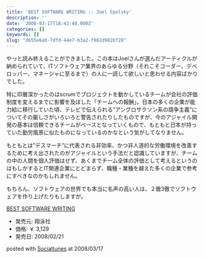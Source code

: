 ```yaml
---
title: 'BEST SOFTWARE WRITING :: Joel Spolsky'
description: ''
date: '2008-03-17T18:42:48.000Z'
categories: []
keywords: []
slug: "d655e6ab-7dfd-44e7-b3a2-f982d902bf28"
---
```

やっと読み終えることができました。この本はJoelさんが選んだアーティクルが納められていて、ITソフトウェア業界のあらゆる分野（それこそコーダー、デベロッパー、マネージャに至るまで）の人に一読して欲しいと思わせる内容ばかりでした。

特に印層深かったのはscrumでプロジェクトを動かしているチームが会社の評価制度を変えるまでに影響を及ぼした「チームへの報酬」。日本の多くの企業が能力給に移行していた頃、テレビで伝えられる”アングロサクソン系の競争主義”についてその厳しさがいろいろと警告されたりしたものですが、今のアジャイル開発の基本は信頼できるチームがベースとなっていくもので、もともと日本が持っていた勤労風景に似たものになっているのかなという気がしてなりません。

もともとは”デスマーチ”に代表される非効率、かつ非人道的な労働環境を改善するために考え出されたのがアジャイルという手法だと認識していますが、チームの中の人間を個人評価はせず、あくまでチーム全体の評価として考えるというのはもしかするとIT関連企業にとどまらず、職種・業種を越えた多くの企業で参考にすべきなのかもしれません。

もちろん、ソフトウェアの世界でも本当に名声の高い人は、２徹3徹でソフトウェアを作り上げたりもしますが。

[BEST SOFTWARE WRITING](http://www.amazon.co.jp/exec/obidos/ASIN/4798115819/qli-22/ref=nosim "BEST SOFTWARE WRITING")

*   発売元: 翔泳社
*   価格: ￥ 3,129
*   発売日: 2008/02/21

posted with [Socialtunes](http://socialtunes.net) at 2008/03/17